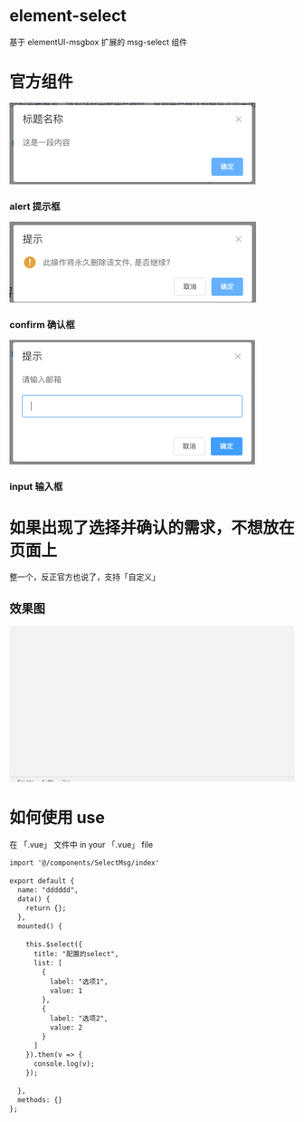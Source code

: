 # element-select
基于 elementUI-msgbox 扩展的 msg-select 组件

# 官方组件
![alert](https://github.com/liangminghaoAngus/element-select/blob/master/%24alert.png "alert")
### alert 提示框

![confirm](https://github.com/liangminghaoAngus/element-select/blob/master/%24confirm.png "confirm")
### confirm 确认框

![input](https://github.com/liangminghaoAngus/element-select/blob/master/%24input.png "input")
### input 输入框

# 如果出现了选择并确认的需求，不想放在页面上 
整一个，反正官方也说了，支持「自定义」

## 效果图
![show](https://github.com/liangminghaoAngus/element-select/blob/master/show.gif "show")


# 如何使用 use
在 「.vue」 文件中 
in your 「.vue」 file

```
import '@/components/SelectMsg/index'

export default {
  name: "dddddd",
  data() {
    return {};
  },
  mounted() {
  
    this.$select({
      title: "配置的select",
      list: [
        {
          label: "选项1",
          value: 1
        },
        {
          label: "选项2",
          value: 2
        }
      ]
    }).then(v => {
      console.log(v);
    });
    
  },
  methods: {}
};
```

